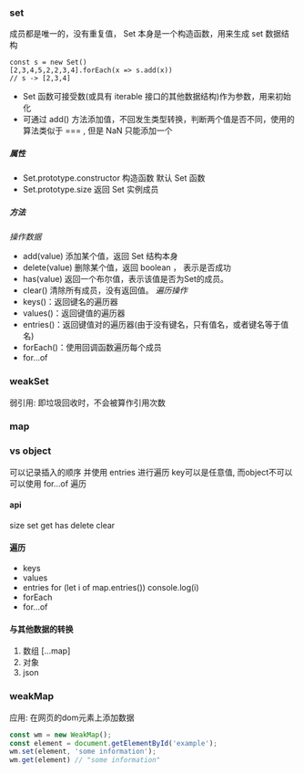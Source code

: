 
### set

成员都是唯一的，没有重复值， Set 本身是一个构造函数，用来生成 set 数据结构
```
const s = new Set()
[2,3,4,5,2,2,3,4].forEach(x => s.add(x))
// s -> [2,3,4]
```
- Set 函数可接受数(或具有 iterable 接口的其他数据结构)作为参数，用来初始化  
- 可通过 add() 方法添加值，不回发生类型转换，判断两个值是否不同，使用的算法类似于 === , 但是 NaN 只能添加一个

##### 属性
- Set.prototype.constructor 构造函数 默认 Set 函数
- Set.prototype.size 返回 Set 实例成员

##### 方法
*操作数据*
- add(value) 添加某个值，返回 Set 结构本身
- delete(value) 删除某个值，返回 boolean ， 表示是否成功
- has(value) 返回一个布尔值，表示该值是否为Set的成员。
- clear() 清除所有成员，没有返回值。
*遍历操作*
- keys()：返回键名的遍历器
- values()：返回键值的遍历器
- entries()：返回键值对的遍历器(由于没有键名，只有值名，或者键名等于值名)
- forEach()：使用回调函数遍历每个成员
- for...of



### weakSet

弱引用: 即垃圾回收时，不会被算作引用次数 



### map

### vs object

可以记录插入的顺序 并使用 entries 进行遍历
key可以是任意值, 而object不可以
可以使用 for...of 遍历 


#### api
size
set
get
has
delete
clear

#### 遍历
- keys
- values
- entries
    for (let i of map.entries()) console.log(i)
- forEach
- for...of

#### 与其他数据的转换

1. 数组 [...map]
2. 对象 
3. json


### weakMap

应用: 在网页的dom元素上添加数据 
```js
const wm = new WeakMap();
const element = document.getElementById('example');
wm.set(element, 'some information');
wm.get(element) // "some information"
```

